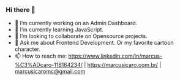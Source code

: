 ### Hi there 👋

- 🔭 I’m currently working on an Admin Dashboard.
- 🌱 I’m currently learning JavaScript.
- 👯 I’m looking to collaborate on Opensource projects.
- 💬 Ask me about Frontend Development. Or my favorite cartoon character.
- 📫 How to reach me: https://www.linkedin.com/in/marcus-%C3%ADcaro-118164234/ | https://marcusicaro.com.br/ | marcusicaromc@gmail.com

<!--
**marcusicaro/marcusicaro** is a ✨ _special_ ✨ repository because its `README.md` (this file) appears on your GitHub profile.

Here are some ideas to get you started:

- 🔭 I’m currently working on ...
- 🌱 I’m currently learning ...
- 👯 I’m looking to collaborate on ...
- 🤔 I’m looking for help with ...
- 💬 Ask me about ...
- 📫 How to reach me: ...
- 😄 Pronouns: ...
- ⚡ Fun fact: ...
-->

